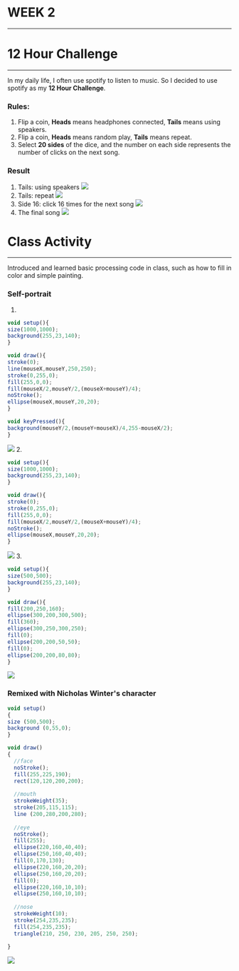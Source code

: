 # WEEK 2
***
# 12 Hour Challenge
***
In my daily life, I often use spotify to listen to music. So I decided to use spotify as my **12 Hour Challenge**.

### Rules:
1. Flip a coin, **Heads** means headphones connected, **Tails** means using speakers.
2. Flip a coin, **Heads** means random play, **Tails** means repeat.
3. Select **20 sides** of the dice, and the number on each side represents the number of clicks on the next song.

### Result

1. Tails: using speakers
![](https://github.com/GarveyMak123/Slave-to-the-Algorithm/blob/master/week%202/1.png)
2. Tails: repeat
![](https://github.com/GarveyMak123/Slave-to-the-Algorithm/blob/master/week%202/2.png)
3. Side 16: click 16 times for the next song
![](https://github.com/GarveyMak123/Slave-to-the-Algorithm/blob/master/week%202/4.png)
4. The final song
![](https://github.com/GarveyMak123/Slave-to-the-Algorithm/blob/master/week%202/3.png)
# Class Activity
***
Introduced and learned basic processing code in class, such as how to fill in color and simple painting.
### Self-portrait
1. 
```p5.js
void setup(){
size(1000,1000);
background(255,23,140);
}

void draw(){
stroke(0);
line(mouseX,mouseY,250,250);
stroke(0,255,0);
fill(255,0,0);
fill(mouseX/2,mouseY/2,(mouseX+mouseY)/4);
noStroke();
ellipse(mouseX,mouseY,20,20);
}

void keyPressed(){
background(mouseY/2,(mouseY+mouseX)/4,255-mouseX/2);
}
```
![](https://github.com/GarveyMak123/Slave-to-the-Algorithm/blob/master/week%202/5.png)
2.
```p5.js
void setup(){
size(1000,1000);
background(255,23,140);
}

void draw(){
stroke(0);
stroke(0,255,0);
fill(255,0,0);
fill(mouseX/2,mouseY/2,(mouseX+mouseY)/4);
noStroke();
ellipse(mouseX,mouseY,20,20);
}
```
![](https://github.com/GarveyMak123/Slave-to-the-Algorithm/blob/master/week%202/7.png)
3.
```p5.js
void setup(){
size(500,500);
background(255,23,140);
}

void draw(){
fill(200,250,160);
ellipse(300,200,300,500);
fill(360);
ellipse(300,250,300,250);
fill(0);
ellipse(200,200,50,50);
fill(0);
ellipse(200,200,80,80);
}
```
![](https://github.com/GarveyMak123/Slave-to-the-Algorithm/blob/master/week%202/6.png)
### Remixed with Nicholas Winter's character
```p5.js
void setup()
{
size (500,500); 
background (0,55,0); 
}

void draw() 
{
  //face
  noStroke(); 
  fill(255,225,190); 
  rect(120,120,200,200); 
  
  //mouth
  strokeWeight(35); 
  stroke(205,115,115); 
  line (200,280,200,280); 
  
  //eye
  noStroke(); 
  fill(255); 
  ellipse(220,160,40,40); 
  ellipse(250,160,40,40); 
  fill(0,170,130); 
  ellipse(220,160,20,20); 
  ellipse(250,160,20,20); 
  fill(0); 
  ellipse(220,160,10,10); 
  ellipse(250,160,10,10); 
  
  //nose 
  strokeWeight(10); 
  stroke(254,235,235);
  fill(254,235,235);
  triangle(210, 250, 230, 205, 250, 250);
 
}
```
![](https://github.com/GarveyMak123/Slave-to-the-Algorithm/blob/master/week%202/8.png)

